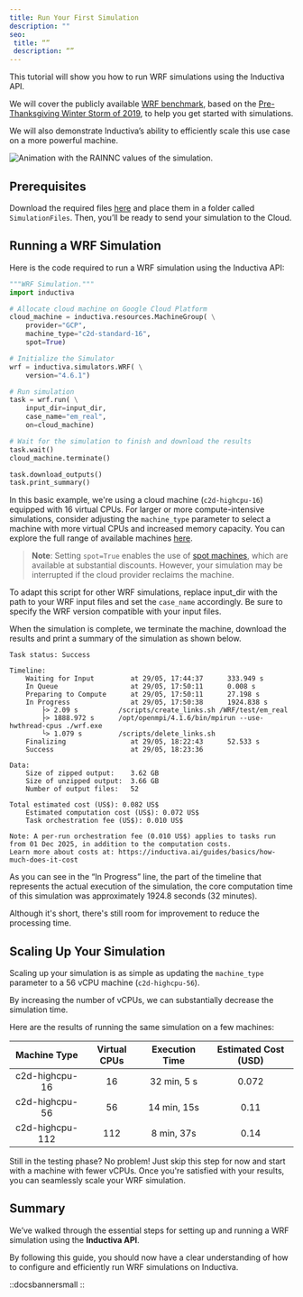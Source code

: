 ```yaml
---
title: Run Your First Simulation
description: ""
seo:
 title: “”
 description: “”
---
```


This tutorial will show you how to run WRF simulations using the Inductiva API.

We will cover the publicly available [WRF benchmark](https://www2.mmm.ucar.edu/wrf/users/benchmark/v44/benchdata_v44.html), based on the [Pre-Thanksgiving Winter Storm of 2019](https://weather.com/storms/winter/news/2019-11-24-snowstorm-rockies-denver-plains-midwest-thanksgiving-week), to help you get started with simulations.

We will also demonstrate Inductiva’s ability to efficiently scale this use case on a more powerful machine.

![Animation with the RAINNC values of the simulation.](wrf/RAINNC_animation.gif)

## Prerequisites
Download the required files [here](https://www2.mmm.ucar.edu/wrf/users/benchmark/v44/v4.4_bench_conus12km.tar.gz)
and place them in a folder called `SimulationFiles`. Then, you’ll be ready to send
your simulation to the Cloud.

## Running a WRF Simulation
Here is the code required to run a WRF simulation using the Inductiva API:

```python
"""WRF Simulation."""
import inductiva

# Allocate cloud machine on Google Cloud Platform
cloud_machine = inductiva.resources.MachineGroup( \
    provider="GCP",
    machine_type="c2d-standard-16",
    spot=True)

# Initialize the Simulator
wrf = inductiva.simulators.WRF( \
    version="4.6.1")

# Run simulation
task = wrf.run( \
	input_dir=input_dir,
	case_name="em_real",
	on=cloud_machine)

# Wait for the simulation to finish and download the results
task.wait()
cloud_machine.terminate()

task.download_outputs()
task.print_summary()
```

In this basic example, we're using a cloud machine (`c2d-highcpu-16`) equipped with 16 virtual CPUs.
For larger or more compute-intensive simulations, consider adjusting the `machine_type` parameter to select
a machine with more virtual CPUs and increased memory capacity. You can explore the full range of available machines [here](https://console.inductiva.ai/machine-groups/instance-types).

> **Note**: Setting `spot=True` enables the use of [spot machines](/guides/machines/spot-machines), which are available at substantial discounts.
> However, your simulation may be interrupted if the cloud provider reclaims the machine.

To adapt this script for other WRF simulations, replace input_dir with the path to your WRF input files and set
the `case_name` accordingly. Be sure to specify the WRF version compatible with your input files.

When the simulation is complete, we terminate the machine, download the results and
print a summary of the simulation as shown below.

```
Task status: Success

Timeline:
	Waiting for Input         at 29/05, 17:44:37      333.949 s
	In Queue                  at 29/05, 17:50:11      0.008 s
	Preparing to Compute      at 29/05, 17:50:11      27.198 s
	In Progress               at 29/05, 17:50:38      1924.838 s
		├> 2.09 s          /scripts/create_links.sh /WRF/test/em_real
		├> 1888.972 s      /opt/openmpi/4.1.6/bin/mpirun --use-hwthread-cpus ./wrf.exe
		└> 1.079 s         /scripts/delete_links.sh
	Finalizing                at 29/05, 18:22:43      52.533 s
	Success                   at 29/05, 18:23:36

Data:
	Size of zipped output:    3.62 GB
	Size of unzipped output:  3.66 GB
	Number of output files:   52

Total estimated cost (US$): 0.082 US$
	Estimated computation cost (US$): 0.072 US$
	Task orchestration fee (US$): 0.010 US$

Note: A per-run orchestration fee (0.010 US$) applies to tasks run from 01 Dec 2025, in addition to the computation costs.
Learn more about costs at: https://inductiva.ai/guides/basics/how-much-does-it-cost
```

As you can see in the “In Progress” line, the part of the timeline that
represents the actual execution of the simulation, the core computation time of
this simulation was approximately 1924.8 seconds (32 minutes).

Although it's short, there's still room for improvement to reduce the processing
time.

## Scaling Up Your Simulation
Scaling up your simulation is as simple as updating the `machine_type` parameter to a 56 vCPU machine (`c2d-highcpu-56`).

By increasing the number of vCPUs, we can substantially decrease the simulation time.

Here are the results of running the same simulation on a few machines:

|  Machine Type  | Virtual CPUs |Execution Time| Estimated Cost (USD) |
|:--------------:|:------------:|:------------:|:--------------:|
|  c2d-highcpu-16 |       16      | 32 min, 5 s | 0.072     |
|  c2d-highcpu-56 |       56      | 14 min, 15s| 0.11     |
| c2d-highcpu-112 |      112      | 8 min, 37s  | 0.14   |

Still in the testing phase? No problem! Just skip this step for now and start
with a machine with fewer vCPUs. Once you're satisfied with your results, you
can seamlessly scale your WRF simulation.

## Summary
We’ve walked through the essential steps for setting up and running a WRF simulation using the **Inductiva API**.

By following this guide, you should now have a clear understanding of how to configure and efficiently
run WRF simulations on Inductiva.

::docsbannersmall
::

